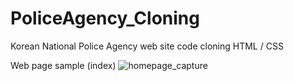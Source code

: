 # PoliceAgency_Cloning
Korean National Police Agency web site code cloning
HTML / CSS 

Web page sample (index)
![homepage_capture](https://user-images.githubusercontent.com/71386860/110272791-5f32e300-800e-11eb-9637-b78f6786b14b.png)
